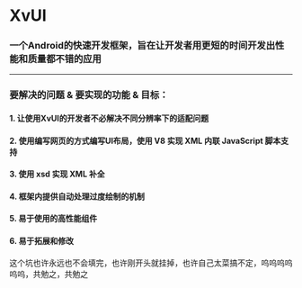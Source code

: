 # XvUI

### 一个Android的快速开发框架，旨在让开发者用更短的时间开发出性能和质量都不错的应用
--------------------

### 要解决的问题 & 要实现的功能 & 目标：
#### 1. 让使用XvUI的开发者不必解决不同分辨率下的适配问题
#### 2. 使用编写网页的方式编写UI布局，使用 V8 实现 XML 内联 JavaScript 脚本支持
#### 3. 使用 xsd 实现 XML 补全
#### 4. 框架内提供自动处理过度绘制的机制
#### 5. 易于使用的高性能组件
#### 6. 易于拓展和修改

这个坑也许永远也不会填完，也许刚开头就挂掉，也许自己太菜搞不定，呜呜呜呜呜呜，共勉之，共勉之
